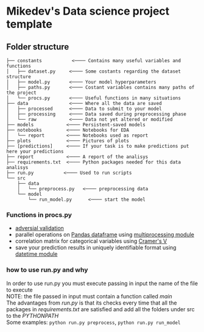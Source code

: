 # Mikedev's Data science project template

## Folder structure
    ├── constants           <──── Contains many useful variables and functions
    │   ├── dataset.py     <──── Some costants regarding the dataset structure
    │   ├── model.py       <──── Your model hyperparameters
    │   ├── paths.py       <──── Costant variables contains many paths of the project 
    │   └── procs.py       <──── Useful functions in many situations
    ├── data               <──── Where all the data are saved
    │   ├── processed      <──── Data to submit to your model
    │   ├── processing     <──── Data saved during preprocessing phase
    │   └── raw            <──── Data not yet altered or modified 
    ├── models            <──── Persistent-saved models
    ├── notebooks         <──── Notebooks for EDA
    │   └── report        <──── Notebooks used as report
    ├── plots             <──── Pictures of plots
    ├── [predictions]     <──── If your task is to make predictions put here your predictions
    ├── report            <──── A report of the analisys
    ├── requirements.txt  <──── Python packages needed for this data analisys
    ├── run.py           <──── Used to run scripts
    └── src
        ├── data
        │   └── preprocess.py   <──── preprocessing data
        └── model
            └── run_model.py      <──── start the model
            
### Functions in procs.py

- [adversial validation](http://manishbarnwal.com/blog/2017/02/15/introduction_to_adversarial_validation/)
- parallel operations on [Pandas dataframe](https://pandas.pydata.org/pandas-docs/stable/generated/pandas.DataFrame.html) using [multiprocessing module](https://docs.python.org/3.6/library/multiprocessing.html)
- correlation matrix for categorical variables using [Cramer's V](https://en.wikipedia.org/wiki/Cram%C3%A9r%27s_V)
- save your prediction results in uniquely identifiable format using [datetime module](https://docs.python.org/3.6/library/datetime.html)


### how to use run.py and why
In order to use run.py you must execute passing in input the name of the file to execute<br>
NOTE: the file passed in input must contain a function called _main_<br>
The advantages from _run.py_ is that its checks every time that all the packages in _requirements.txt_ are satisfied
and add all the folders under src to the _PYTHONPATH_ <br>
Some examples:
`python run.py preprocess`, `python run.py run_model`